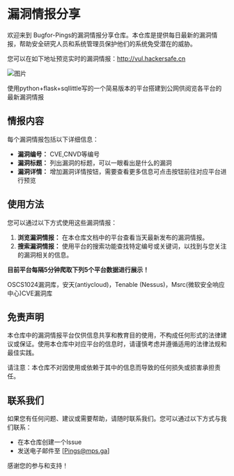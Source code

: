 # 漏洞情报分享

欢迎来到 Bugfor-Pings的漏洞情报分享仓库。本仓库是提供每日最新的漏洞情报，帮助安全研究人员和系统管理员保护他们的系统免受潜在的威胁。

您可以在如下地址预览实时的漏洞情报：http://vul.hackersafe.cn

![图片](https://github.com/user-attachments/assets/7eddf641-1393-43a3-8c97-bb7a4450f8f0)


使用python+flask+sqllittle写的一个简易版本的平台搭建到公网供阅览各平台的最新漏洞情报

## 情报内容

每个漏洞情报包括以下详细信息：

- **漏洞编号：** CVE,CNVD等编号
- **漏洞标题：** 列出漏洞的标题，可以一眼看出是什么的漏洞
- **漏洞详情：** 增加漏洞详情按钮，需要查看更多信息可点击按钮前往对应平台进行预览


## 使用方法

您可以通过以下方式使用这些漏洞情报：

1. **浏览漏洞情报：** 在本仓库文档中的平台查看当天最新发布的漏洞情报。
2. **搜索漏洞情报：** 使用平台的搜索功能查找特定编号或关键词，以找到与您关注的漏洞相关的信息。



**目前平台每隔5分钟爬取下列5个平台数据进行展示！**

OSCS1024漏洞库，安天(antiycloud)，Tenable (Nessus)，Msrc(微软安全响应中心)CVE漏洞库 


## 免责声明

本仓库中的漏洞情报平台仅供信息共享和教育目的使用，不构成任何形式的法律建议或保证。使用本仓库中对应平台的信息时，请谨慎考虑并遵循适用的法律法规和最佳实践。

请注意：本仓库不对因使用或依赖于其中的信息而导致的任何损失或损害承担责任。


## 联系我们

如果您有任何问题、建议或需要帮助，请随时联系我们。您可以通过以下方式与我们联系：

- 在本仓库创建一个Issue
- 发送电子邮件至 [Pings@mps.ga]

感谢您的参与和支持！








